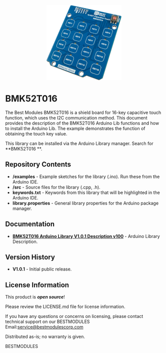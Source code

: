<div align=center>
<img src="https://github.com/BestModules-Libraries/img/blob/main/BMK52T016_V1.0.png" width="240" height="240"> 
</div> 


BMK52T016 
===========================================================

The Best Modules BMK52T016 is a shield board for 16-key capacitive touch function, which uses the I2C communication method. This document provides the description of the BMK52T016 Arduino Lib functions and how to install the Arduino Lib. The example demonstrates the function of obtaining the touch key value.


This library can be installed via the Arduino Library manager. Search for **BMK52T016 **. 

Repository Contents
-------------------

* **/examples** - Example sketches for the library (.ino). Run these from the Arduino IDE. 
* **/src** - Source files for the library (.cpp, .h).
* **keywords.txt** - Keywords from this library that will be highlighted in the Arduino IDE. 
* **library.properties** - General library properties for the Arduino package manager. 

Documentation 
-------------------

* **[BMK52T016 Arduino Library V1.0.1 Description v100]( https://www.bestmodulescorp.com/bmk52t016.html#tab-product2 )** - Arduino Library Description.

Version History  
-------------------

* **V1.0.1** - Initial public release.

License Information
-------------------

This product is _**open source**_! 

Please review the LICENSE.md file for license information. 

If you have any questions or concerns on licensing, please contact technical support on our BESTMODULES Email:service@bestmodulescorp.com

Distributed as-is; no warranty is given.

BESTMODULES

